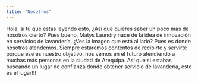 ```yaml
---
title: "Nosotros"
---
```


Hola, sí tú que estas leyendo esto, ¿Así que quieres saber un poco más de nosotros cierto? Pues bueno, Matys Laundry nace de la idea de innovación en servicios de lavandería, ¿Ves la imagen que está al lado? Pues es donde nosotros atendemos. Siempre estaremos contentos de recibirte y servirte porque ese es nuestro objetivo, nos vemos en el futuro atendiendo a muchas más personas en la ciudad de Arequipa. Así que si estabas buscando un lugar de confianza donde obtener servicio de lavandería, este es el lugar!!!